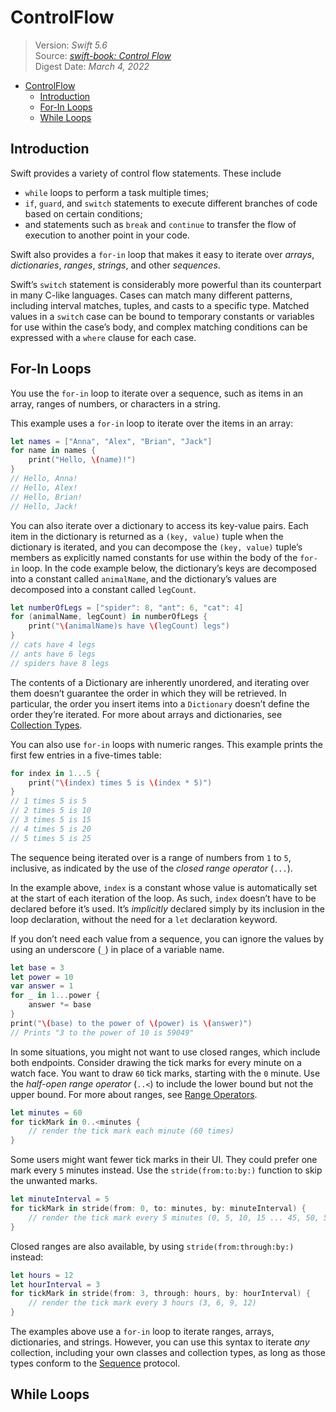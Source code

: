 # ControlFlow

> Version: *Swift 5.6*  
> Source: [*swift-book: Control Flow*](https://docs.swift.org/swift-book/LanguageGuide/ControlFlow.html)  
> Digest Date: *March 4, 2022*  

- [ControlFlow](#controlflow)
  - [Introduction](#introduction)
  - [For-In Loops](#for-in-loops)
  - [While Loops](#while-loops)

## Introduction

Swift provides a variety of control flow statements. These include

- `while` loops to perform a task multiple times;
- `if`, `guard`, and `switch` statements to execute different branches of code based on certain conditions;
- and statements such as `break` and `continue` to transfer the flow of execution to another point in your code.

Swift also provides a `for-in` loop that makes it easy to iterate over *arrays*, *dictionaries*, *ranges*, *strings*, and other *sequences*.

Swift’s `switch` statement is considerably more powerful than its counterpart in many C-like languages. Cases can match many different patterns, including interval matches, tuples, and casts to a specific type. Matched values in a `switch` case can be bound to temporary constants or variables for use within the case’s body, and complex matching conditions can be expressed with a `where` clause for each case.

## For-In Loops

You use the `for-in` loop to iterate over a sequence, such as items in an array, ranges of numbers, or characters in a string.

This example uses a `for-in` loop to iterate over the items in an array:

```swift
let names = ["Anna", "Alex", "Brian", "Jack"]
for name in names {
    print("Hello, \(name)!")
}
// Hello, Anna!
// Hello, Alex!
// Hello, Brian!
// Hello, Jack!
```

You can also iterate over a dictionary to access its key-value pairs. Each item in the dictionary is returned as a `(key, value)` tuple when the dictionary is iterated, and you can decompose the `(key, value)` tuple’s members as explicitly named constants for use within the body of the `for-in` loop. In the code example below, the dictionary’s keys are decomposed into a constant called `animalName`, and the dictionary’s values are decomposed into a constant called `legCount`.

```swift
let numberOfLegs = ["spider": 8, "ant": 6, "cat": 4]
for (animalName, legCount) in numberOfLegs {
    print("\(animalName)s have \(legCount) legs")
}
// cats have 4 legs
// ants have 6 legs
// spiders have 8 legs
```

The contents of a Dictionary are inherently unordered, and iterating over them doesn’t guarantee the order in which they will be retrieved. In particular, the order you insert items into a `Dictionary` doesn’t define the order they’re iterated. For more about arrays and dictionaries, see [Collection Types](https://docs.swift.org/swift-book/LanguageGuide/CollectionTypes.html).

You can also use `for-in` loops with numeric ranges. This example prints the first few entries in a five-times table:

```swift
for index in 1...5 {
    print("\(index) times 5 is \(index * 5)")
}
// 1 times 5 is 5
// 2 times 5 is 10
// 3 times 5 is 15
// 4 times 5 is 20
// 5 times 5 is 25
```

The sequence being iterated over is a range of numbers from `1` to `5`, inclusive, as indicated by the use of the *closed range operator* (`...`).

In the example above, `index` is a constant whose value is automatically set at the start of each iteration of the loop. As such, `index` doesn’t have to be declared before it’s used. It’s *implicitly* declared simply by its inclusion in the loop declaration, without the need for a `let` declaration keyword.

If you don’t need each value from a sequence, you can ignore the values by using an underscore (`_`) in place of a variable name.

```swift
let base = 3
let power = 10
var answer = 1
for _ in 1...power {
    answer *= base
}
print("\(base) to the power of \(power) is \(answer)")
// Prints "3 to the power of 10 is 59049"
```

In some situations, you might not want to use closed ranges, which include both endpoints. Consider drawing the tick marks for every minute on a watch face. You want to draw `60` tick marks, starting with the `0` minute. Use the *half-open range operator* (`..<`) to include the lower bound but not the upper bound. For more about ranges, see [Range Operators](https://docs.swift.org/swift-book/LanguageGuide/BasicOperators.html#ID73).

```swift
let minutes = 60
for tickMark in 0..<minutes {
    // render the tick mark each minute (60 times)
}
```

Some users might want fewer tick marks in their UI. They could prefer one mark every `5` minutes instead. Use the `stride(from:to:by:)` function to skip the unwanted marks.

```swift
let minuteInterval = 5
for tickMark in stride(from: 0, to: minutes, by: minuteInterval) {
    // render the tick mark every 5 minutes (0, 5, 10, 15 ... 45, 50, 55)
}
```

Closed ranges are also available, by using `stride(from:through:by:)` instead:

```swift
let hours = 12
let hourInterval = 3
for tickMark in stride(from: 3, through: hours, by: hourInterval) {
    // render the tick mark every 3 hours (3, 6, 9, 12)
}
```

The examples above use a `for-in` loop to iterate ranges, arrays, dictionaries, and strings. However, you can use this syntax to iterate *any* collection, including your own classes and collection types, as long as those types conform to the [Sequence](https://developer.apple.com/documentation/swift/sequence) protocol.

## While Loops


